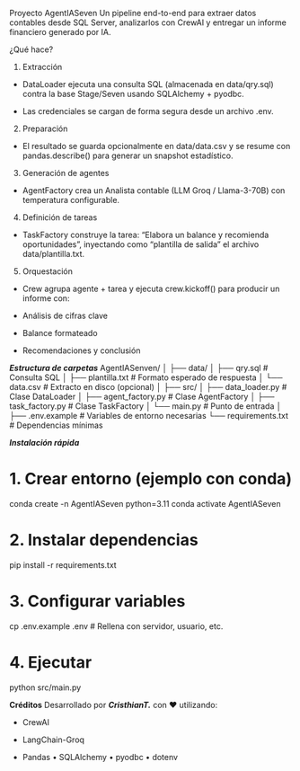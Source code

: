 Proyecto AgentIASeven
Un pipeline end-to-end para extraer datos contables desde SQL Server, analizarlos con CrewAI y entregar un informe financiero generado por IA.

¿Qué hace?

1. Extracción

* DataLoader ejecuta una consulta SQL (almacenada en data/qry.sql) contra la base Stage/Seven usando SQLAlchemy + pyodbc.

* Las credenciales se cargan de forma segura desde un archivo .env.

2. Preparación

* El resultado se guarda opcionalmente en data/data.csv y se resume con pandas.describe() para generar un snapshot estadístico.

3. Generación de agentes

* AgentFactory crea un Analista contable (LLM Groq / Llama-3-70B) con temperatura configurable.

4. Definición de tareas

* TaskFactory construye la tarea: “Elabora un balance y recomienda oportunidades”, inyectando como “plantilla de salida” el archivo data/plantilla.txt.

5. Orquestación

* Crew agrupa agente + tarea y ejecuta crew.kickoff() para producir un informe con:

* Análisis de cifras clave

* Balance formateado

* Recomendaciones y conclusión

***Estructura de carpetas***
AgentIASenven/
│
├── data/
│   ├── qry.sql            # Consulta SQL
│   ├── plantilla.txt      # Formato esperado de respuesta
│   └── data.csv           # Extracto en disco (opcional)
│
├── src/
│   ├── data_loader.py     # Clase DataLoader
│   ├── agent_factory.py   # Clase AgentFactory
│   ├── task_factory.py    # Clase TaskFactory
│   └── main.py            # Punto de entrada
│
├── .env.example           # Variables de entorno necesarias
└── requirements.txt       # Dependencias mínimas


***Instalación rápida***

# 1. Crear entorno (ejemplo con conda)
conda create -n AgentIASeven python=3.11
conda activate AgentIASeven

# 2. Instalar dependencias
pip install -r requirements.txt

# 3. Configurar variables
cp .env.example .env              # Rellena con servidor, usuario, etc.

# 4. Ejecutar
python src/main.py


**Créditos**
Desarrollado por ***CristhianT.*** con ❤️ utilizando:

* CrewAI

* LangChain-Groq

* Pandas • SQLAlchemy • pyodbc • dotenv

